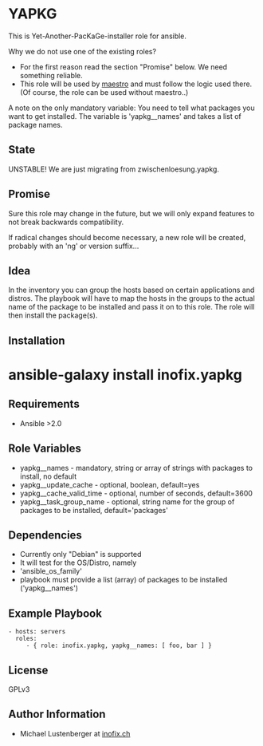 YAPKG
=====

This is Yet-Another-PacKaGe-installer role for ansible.

Why we do not use one of the existing roles?

* For the first reason read the section "Promise" below. We need something reliable.
* This role will be used by [maestro](https://github.com/inofix/maestro) and must follow the logic used there. (Of course, the role can be used without maestro..)

A note on the only mandatory variable: You need to tell what packages you want to get installed.
The variable is 'yapkg\_\_names' and takes a list of package names.


State
-----

UNSTABLE! We are just migrating from zwischenloesung.yapkg.


Promise
-------

Sure this role may change in the future, but we will only expand features to not break backwards compatibility.

If radical changes should become necessary, a new role will be created, probably with an 'ng' or version suffix...


Idea
----

In the inventory you can group the hosts based on certain applications and distros. The playbook will have to map the hosts in the groups to the actual name of the package to be installed and pass it on to this role. The role will then install the package(s).


Installation
------------

 # ansible-galaxy install inofix.yapkg

Requirements
------------

* Ansible >2.0

Role Variables
--------------

* yapkg\_\_names - mandatory, string or array of strings with packages to install, no default
* yapkg\_\_update\_cache - optional, boolean, default=yes
* yapkg\_\_cache\_valid\_time - optional, number of seconds, default=3600
* yapkg\_\_task\_group\_name - optional, string name for the group of packages to be installed, default='packages'

Dependencies
------------

* Currently only "Debian" is supported
* It will test for the OS/Distro, namely
 * 'ansible\_os\_family'
* playbook must provide a list (array) of packages to be installed ('yapkg\_\_names')

Example Playbook
----------------

    - hosts: servers
      roles:
         - { role: inofix.yapkg, yapkg__names: [ foo, bar ] }

License
-------

GPLv3

Author Information
------------------

* Michael Lustenberger at [inofix.ch](http://www.inofix.ch)
